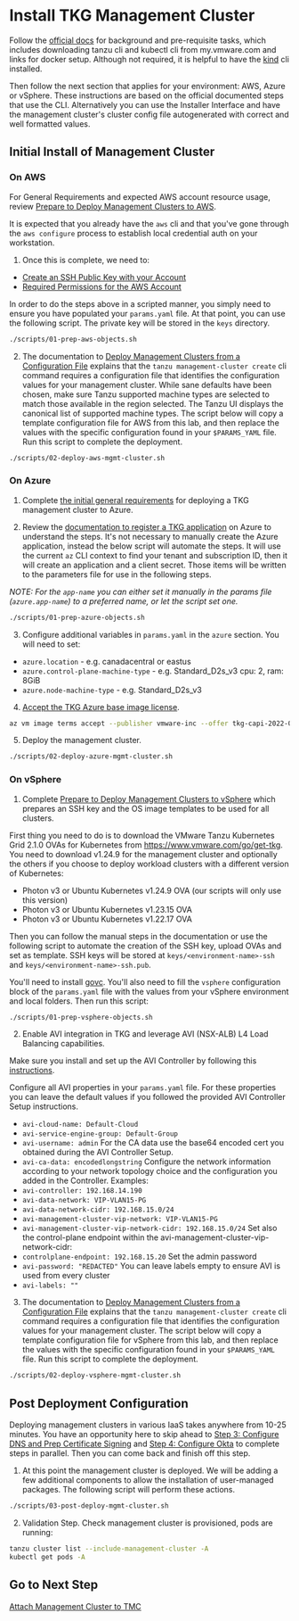 # Install TKG Management Cluster

Follow the [official docs](https://docs.vmware.com/en/VMware-Tanzu-Kubernetes-Grid/2.1/tkg-deploy-mc-21/install-cli.html) for background and pre-requisite tasks, which includes downloading tanzu cli and kubectl cli from my.vmware.com and links for docker setup.  Although not required, it is helpful to have the [kind](https://github.com/kubernetes-sigs/kind) cli installed.

Then follow the next section that applies for your environment: AWS, Azure or vSphere. These instructions are based on the official documented steps that use the CLI. Alternatively you can use the Installer Interface and have the management cluster's cluster config file autogenerated with correct and well formatted values.

## Initial Install of Management Cluster

### On AWS

For General Requirements and expected AWS account resource usage, review [Prepare to Deploy Management Clusters to AWS](https://docs.vmware.com/en/VMware-Tanzu-Kubernetes-Grid/2.1/tkg-deploy-mc-21/mgmt-reqs-prep-aws.html).

It is expected that you already have the `aws` cli and that you've gone through the `aws configure` process to establish local credential auth on your workstation.

1. Once this is complete, we need to:

- [Create an SSH Public Key with your Account](https://docs.vmware.com/en/VMware-Tanzu-Kubernetes-Grid/2.1/tkg-deploy-mc-21/mgmt-reqs-prep-aws.html#register-an-ec2-key-pair-12)
- [Required Permissions for the AWS Account](hhttps://docs.vmware.com/en/VMware-Tanzu-Kubernetes-Grid/2.1/tkg-deploy-mc-21/mgmt-reqs-prep-aws.html#required-aws-permissions-5)                   

In order to do the steps above in a scripted manner, you simply need to ensure you have populated your `params.yaml` file.  At that point, you can use the following script.  The private key will be stored in the `keys` directory.

```bash
./scripts/01-prep-aws-objects.sh
```

2. The documentation to [Deploy Management Clusters from a Configuration File](https://docs.vmware.com/en/VMware-Tanzu-Kubernetes-Grid/2.1/tkg-deploy-mc-21/mgmt-deploy-file.html) explains that the `tanzu management-cluster create` cli command requires a configuration file that identifies the configuration values for your management cluster.  While sane defaults have been chosen, make sure Tanzu supported machine types are selected to match those available in the region selected.  The Tanzu UI displays the canonical list of supported machine types.  The script below will copy a template configuration file for AWS from this lab, and then replace the values with the specific configuration found in your `$PARAMS_YAML` file. Run this script to complete the deployment.

```bash
./scripts/02-deploy-aws-mgmt-cluster.sh
```

### On Azure

1. Complete [the initial general requirements](https://docs.vmware.com/en/VMware-Tanzu-Kubernetes-Grid/2.1/tkg-deploy-mc-21/mgmt-reqs-prep-azure.html) for deploying a TKG management cluster to Azure.

2. Review the [documentation to register a TKG application](https://docs.vmware.com/en/VMware-Tanzu-Kubernetes-Grid/2.1/tkg-deploy-mc-21/mgmt-reqs-prep-azure.html#register-tanzu-kubernetes-grid-as-an-azure-client-app-3) on Azure to understand the steps. It's not necessary to manually create the Azure application, instead the below script will automate the steps. It will use the current `az` CLI context to find your tenant and subscription ID, then it will create an application and a client secret. Those items will be written to the parameters file for use in the following steps.

*NOTE: For the `app-name` you can either set it manually in the params file (`azure.app-name`) to a preferred name, or let the script set one.*

```bash
./scripts/01-prep-azure-objects.sh
```

3. Configure additional variables in `params.yaml` in the `azure` section. You will need to set:

* `azure.location` - e.g. canadacentral or eastus
* `azure.control-plane-machine-type` - e.g. Standard_D2s_v3 cpu: 2, ram: 8GiB
* `azure.node-machine-type` - e.g. Standard_D2s_v3

4. [Accept the TKG Azure base image license](https://docs.vmware.com/en/VMware-Tanzu-Kubernetes-Grid/2.1/tkg-deploy-mc-21/mgmt-reqs-prep-azure.html#accept-the-base-image-license-4).

```bash
az vm image terms accept --publisher vmware-inc --offer tkg-capi-2022-06-24 --plan k8s-1dot24dot9-ubuntu-2004
```

5. Deploy the management cluster.

```bash
./scripts/02-deploy-azure-mgmt-cluster.sh
```

### On vSphere

1. Complete [Prepare to Deploy Management Clusters to vSphere](https://docs.vmware.com/en/VMware-Tanzu-Kubernetes-Grid/2.1/tkg-deploy-mc-21/mgmt-reqs-prep-vsphere.html) which prepares an SSH key and the OS image templates to be used for all clusters.

First thing you need to do is to download the VMware Tanzu Kubernetes Grid 2.1.0 OVAs for Kubernetes from https://www.vmware.com/go/get-tkg. You need to download v1.24.9 for the management cluster and optionally the others if you choose to deploy workload clusters with a different version of Kubernetes:

- Photon v3 or Ubuntu Kubernetes v1.24.9 OVA (our scripts will only use this version)
- Photon v3 or Ubuntu Kubernetes v1.23.15 OVA
- Photon v3 or Ubuntu Kubernetes v1.22.17 OVA

Then you can follow the manual steps in the documentation or use the following script to automate the creation of the SSH key, upload OVAs and set as template. SSH keys will be stored at `keys/<environment-name>-ssh` and `keys/<environment-name>-ssh.pub`.

You'll need to install [govc](https://github.com/vmware/govmomi/tree/master/govc#installation). You'll also need to fill the `vsphere` configuration block of the `params.yaml` file with the values from your vSphere environment and local folders. Then run this script:

```bash
./scripts/01-prep-vsphere-objects.sh
```

2. Enable AVI integration in TKG and leverage AVI (NSX-ALB) L4 Load Balancing capabilities.

Make sure you install and set up the AVI Controller by following this [instructions](../avi/setup_avi_ctrl.md).

Configure all AVI properties in your `params.yaml` file. For these properties you can leave the default values if you followed the provided AVI Controller Setup instructions.
- `avi-cloud-name: Default-Cloud`
- `avi-service-engine-group: Default-Group`
- `avi-username: admin`
For the CA data use the base64 encoded cert you obtained during the AVI Controller Setup.
- `avi-ca-data: encodedlongstring`
Configure the network information according to your network topology choice and the configuration you added in the Controller. Examples:
- `avi-controller: 192.168.14.190`
- `avi-data-network: VIP-VLAN15-PG`
- `avi-data-network-cidr: 192.168.15.0/24`
- `avi-management-cluster-vip-network: VIP-VLAN15-PG`
- `avi-management-cluster-vip-network-cidr: 192.168.15.0/24`
Set also the control-plane endpoint within the avi-management-cluster-vip-network-cidr:
- `controlplane-endpoint: 192.168.15.20`
Set the admin password
- `avi-password: "REDACTED"`
You can leave labels empty to ensure AVI is used from every cluster
- `avi-labels: ""`


3. The documentation to [Deploy Management Clusters from a Configuration File](https://docs.vmware.com/en/VMware-Tanzu-Kubernetes-Grid/2.1/tkg-deploy-mc-21/mgmt-deploy-file.html) explains that the `tanzu management-cluster create` cli command requires a configuration file that identifies the configuration values for your management cluster.  The script below will copy a template configuration file for vSphere from this lab, and then replace the values with the specific configuration found in your `$PARAMS_YAML` file. Run this script to complete the deployment.

```bash
./scripts/02-deploy-vsphere-mgmt-cluster.sh
```

## Post Deployment Configuration

Deploying management clusters in various IaaS takes anywhere from 10-25 minutes. You have an opportunity here to skip ahead to [Step 3: Configure DNS and Prep Certificate Signing](03_dns_certs_mgmt.md) and [Step 4: Configure Okta](04_okta_mgmt.md) to complete steps in parallel.  Then you can come back and finish off this step.

1. At this point the management cluster is deployed.  We will be adding a few additional components to allow the installation of user-managed packages. The following script will perform these actions.

```bash
./scripts/03-post-deploy-mgmt-cluster.sh
```

2. Validation Step. Check management cluster is provisioned, pods are running:

```bash
tanzu cluster list --include-management-cluster -A
kubectl get pods -A
```

## Go to Next Step

[Attach Management Cluster to TMC](02_attach_tmc_mgmt.md)
